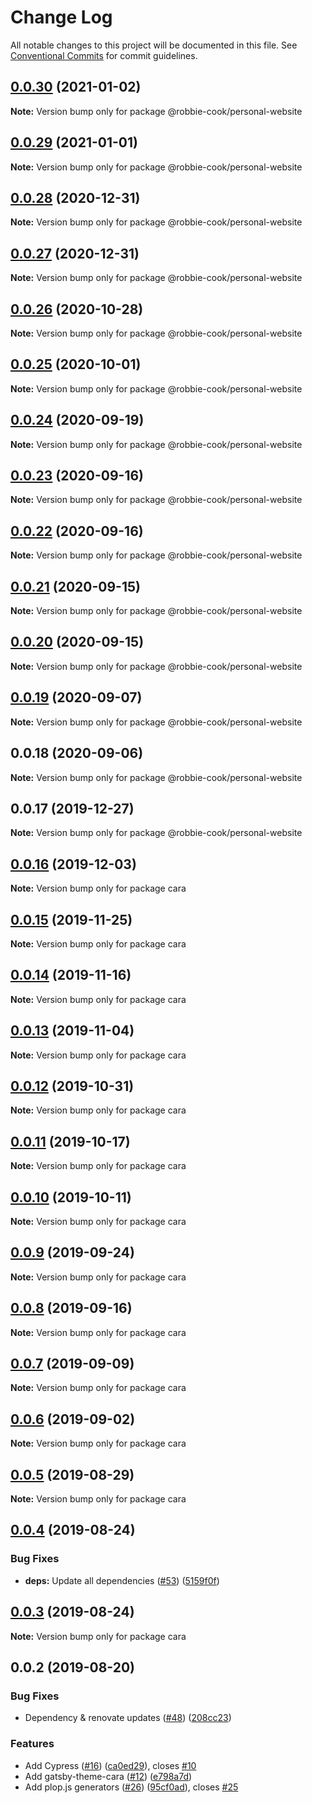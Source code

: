 # Change Log

All notable changes to this project will be documented in this file.
See [Conventional Commits](https://conventionalcommits.org) for commit guidelines.

## [0.0.30](https://github.com/Robbie-Cook/gatsby-sites/compare/@robbie-cook/personal-website@0.0.29...@robbie-cook/personal-website@0.0.30) (2021-01-02)

**Note:** Version bump only for package @robbie-cook/personal-website





## [0.0.29](https://github.com/Robbie-Cook/gatsby-sites/compare/@robbie-cook/personal-website@0.0.28...@robbie-cook/personal-website@0.0.29) (2021-01-01)

**Note:** Version bump only for package @robbie-cook/personal-website





## [0.0.28](https://github.com/Robbie-Cook/gatsby-sites/compare/@robbie-cook/personal-website@0.0.27...@robbie-cook/personal-website@0.0.28) (2020-12-31)

**Note:** Version bump only for package @robbie-cook/personal-website





## [0.0.27](https://github.com/Robbie-Cook/gatsby-sites/compare/@robbie-cook/personal-website@0.0.26...@robbie-cook/personal-website@0.0.27) (2020-12-31)

**Note:** Version bump only for package @robbie-cook/personal-website





## [0.0.26](https://github.com/Robbie-Cook/gatsby-sites/compare/@robbie-cook/personal-website@0.0.25...@robbie-cook/personal-website@0.0.26) (2020-10-28)

**Note:** Version bump only for package @robbie-cook/personal-website





## [0.0.25](https://github.com/Robbie-Cook/gatsby-sites/compare/@robbie-cook/personal-website@0.0.24...@robbie-cook/personal-website@0.0.25) (2020-10-01)

**Note:** Version bump only for package @robbie-cook/personal-website





## [0.0.24](https://github.com/Robbie-Cook/gatsby-sites/compare/@robbie-cook/personal-website@0.0.23...@robbie-cook/personal-website@0.0.24) (2020-09-19)

**Note:** Version bump only for package @robbie-cook/personal-website





## [0.0.23](https://github.com/Robbie-Cook/gatsby-sites/compare/@robbie-cook/personal-website@0.0.22...@robbie-cook/personal-website@0.0.23) (2020-09-16)

**Note:** Version bump only for package @robbie-cook/personal-website





## [0.0.22](https://github.com/Robbie-Cook/gatsby-sites/compare/@robbie-cook/personal-website@0.0.21...@robbie-cook/personal-website@0.0.22) (2020-09-16)

**Note:** Version bump only for package @robbie-cook/personal-website





## [0.0.21](https://github.com/Robbie-Cook/gatsby-sites/compare/@robbie-cook/personal-website@0.0.20...@robbie-cook/personal-website@0.0.21) (2020-09-15)

**Note:** Version bump only for package @robbie-cook/personal-website





## [0.0.20](https://github.com/Robbie-Cook/gatsby-sites/compare/@robbie-cook/personal-website@0.0.19...@robbie-cook/personal-website@0.0.20) (2020-09-15)

**Note:** Version bump only for package @robbie-cook/personal-website





## [0.0.19](https://github.com/Robbie-Cook/gatsby-sites/compare/@robbie-cook/personal-website@0.0.18...@robbie-cook/personal-website@0.0.19) (2020-09-07)

**Note:** Version bump only for package @robbie-cook/personal-website





## 0.0.18 (2020-09-06)

**Note:** Version bump only for package @robbie-cook/personal-website





## 0.0.17 (2019-12-27)

**Note:** Version bump only for package @robbie-cook/personal-website





## [0.0.16](https://github.com/LekoArts/gatsby-themes/compare/cara@0.0.15...cara@0.0.16) (2019-12-03)

**Note:** Version bump only for package cara





## [0.0.15](https://github.com/LekoArts/gatsby-themes/compare/cara@0.0.14...cara@0.0.15) (2019-11-25)

**Note:** Version bump only for package cara





## [0.0.14](https://github.com/LekoArts/gatsby-themes/compare/cara@0.0.13...cara@0.0.14) (2019-11-16)

**Note:** Version bump only for package cara





## [0.0.13](https://github.com/LekoArts/gatsby-themes/compare/cara@0.0.12...cara@0.0.13) (2019-11-04)

**Note:** Version bump only for package cara





## [0.0.12](https://github.com/LekoArts/gatsby-themes/compare/cara@0.0.11...cara@0.0.12) (2019-10-31)

**Note:** Version bump only for package cara





## [0.0.11](https://github.com/LekoArts/gatsby-themes/compare/cara@0.0.10...cara@0.0.11) (2019-10-17)

**Note:** Version bump only for package cara





## [0.0.10](https://github.com/LekoArts/gatsby-themes/compare/cara@0.0.9...cara@0.0.10) (2019-10-11)

**Note:** Version bump only for package cara





## [0.0.9](https://github.com/LekoArts/gatsby-themes/compare/cara@0.0.8...cara@0.0.9) (2019-09-24)

**Note:** Version bump only for package cara





## [0.0.8](https://github.com/LekoArts/gatsby-themes/compare/cara@0.0.7...cara@0.0.8) (2019-09-16)

**Note:** Version bump only for package cara





## [0.0.7](https://github.com/LekoArts/gatsby-themes/compare/cara@0.0.6...cara@0.0.7) (2019-09-09)

**Note:** Version bump only for package cara





## [0.0.6](https://github.com/LekoArts/gatsby-themes/compare/cara@0.0.5...cara@0.0.6) (2019-09-02)

**Note:** Version bump only for package cara





## [0.0.5](https://github.com/LekoArts/gatsby-themes/compare/cara@0.0.4...cara@0.0.5) (2019-08-29)

**Note:** Version bump only for package cara





## [0.0.4](https://github.com/LekoArts/gatsby-themes/compare/cara@0.0.3...cara@0.0.4) (2019-08-24)


### Bug Fixes

* **deps:** Update all dependencies ([#53](https://github.com/LekoArts/gatsby-themes/issues/53)) ([5159f0f](https://github.com/LekoArts/gatsby-themes/commit/5159f0f))





## [0.0.3](https://github.com/LekoArts/gatsby-themes/compare/cara@0.0.2...cara@0.0.3) (2019-08-24)

**Note:** Version bump only for package cara





## 0.0.2 (2019-08-20)


### Bug Fixes

* Dependency & renovate updates ([#48](https://github.com/LekoArts/gatsby-themes/issues/48)) ([208cc23](https://github.com/LekoArts/gatsby-themes/commit/208cc23))


### Features

* Add Cypress ([#16](https://github.com/LekoArts/gatsby-themes/issues/16)) ([ca0ed29](https://github.com/LekoArts/gatsby-themes/commit/ca0ed29)), closes [#10](https://github.com/LekoArts/gatsby-themes/issues/10)
* Add gatsby-theme-cara ([#12](https://github.com/LekoArts/gatsby-themes/issues/12)) ([e798a7d](https://github.com/LekoArts/gatsby-themes/commit/e798a7d))
* Add plop.js generators ([#26](https://github.com/LekoArts/gatsby-themes/issues/26)) ([95cf0ad](https://github.com/LekoArts/gatsby-themes/commit/95cf0ad)), closes [#25](https://github.com/LekoArts/gatsby-themes/issues/25)

